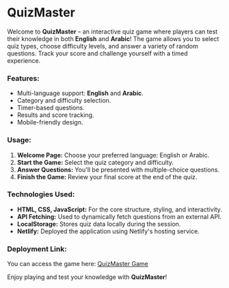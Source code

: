 # QuizMaster

Welcome to **QuizMaster** – an interactive quiz game where players can test their knowledge in both **English** and **Arabic**! The game allows you to select quiz types, choose difficulty levels, and answer a variety of random questions. Track your score and challenge yourself with a timed experience.

### Features:
- Multi-language support: **English** and **Arabic**.
- Category and difficulty selection.
- Timer-based questions.
- Results and score tracking.
- Mobile-friendly design.

### Usage:
1. **Welcome Page:** Choose your preferred language: English or Arabic.
2. **Start the Game:** Select the quiz category and difficulty.
3. **Answer Questions:** You'll be presented with multiple-choice questions.
4. **Finish the Game:** Review your final score at the end of the quiz.

### Technologies Used:
- **HTML, CSS, JavaScript:** For the core structure, styling, and interactivity.
- **API Fetching:** Used to dynamically fetch questions from an external API.
- **LocalStorage:** Stores quiz data locally during the session.
- **Netlify:** Deployed the application using Netlify's hosting service.

### Deployment Link:
You can access the game here: [QuizMaster Game](https://rayesquizmaster.netlify.app)

Enjoy playing and test your knowledge with **QuizMaster**!

